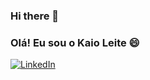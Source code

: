 ### Hi there 👋
### Olá! Eu sou o Kaio Leite 😄

[![LinkedIn](https://img.shields.io/badge/LinkedIn-0077B5?style=for-the-badge&logo=linkedin&logoColor=white)](https://https://www.linkedin.com/in/kaioleite/)
